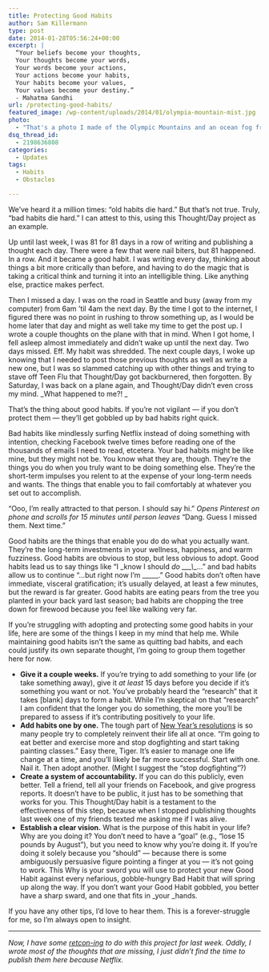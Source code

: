 ```yaml
---
title: Protecting Good Habits
author: Sam Killermann
type: post
date: 2014-01-28T05:56:24+00:00
excerpt: |
  “Your beliefs become your thoughts, 
  Your thoughts become your words, 
  Your words become your actions, 
  Your actions become your habits, 
  Your habits become your values, 
  Your values become your destiny.”
  - Mahatma Gandhi
url: /protecting-good-habits/
featured_image: /wp-content/uploads/2014/01/olympia-mountain-mist.jpg
photo:
  - "That's a photo I made of the Olympic Mountains and an ocean fog from the plane on the way to Seattle. So beautiful. I want to live right where I was when I took that photo."
dsq_thread_id:
  - 2198636808
categories:
  - Updates
tags:
  - Habits
  - Obstacles

---
```

We&#8217;ve heard it a million times: &#8220;old habits die hard.&#8221; But that&#8217;s not true. Truly, &#8220;bad habits die hard.&#8221; I can attest to this, using this Thought/Day project as an example.

Up until last week, I was 81 for 81 days in a row of writing and publishing a thought each day. There were a few that were nail biters, but 81 happened. In a row. And it became a good habit. I was writing every day, thinking about things a bit more critically than before, and having to do the magic that is taking a critical think and turning it into an intelligible thing. Like anything else, practice makes perfect.

Then I missed a day. I was on the road in Seattle and busy (away from my computer) from 6am &#8217;til 4am the next day. By the time I got to the internet, I figured there was no point in rushing to throw something up, as I would be home later that day and might as well take my time to get the post up. I wrote a couple thoughts on the plane with that in mind. When I got home, I fell asleep almost immediately and didn&#8217;t wake up until the next day. Two days missed. Eff. My habit was shredded. The next couple days, I woke up knowing that I needed to post those previous thoughts as well as write a new one, but I was so slammed catching up with other things and trying to stave off Teen Flu that Thought/Day got backburnered, then forgotten. By Saturday, I was back on a plane again, and Thought/Day didn&#8217;t even cross my mind. _What happened to me?! _

That&#8217;s the thing about good habits. If you&#8217;re not vigilant &#8212; if you don&#8217;t protect them &#8212; they&#8217;ll get gobbled up by bad habits right quick.

Bad habits like mindlessly surfing Netflix instead of doing something with intention, checking Facebook twelve times before reading one of the thousands of emails I need to read, etcetera. Your bad habits might be like mine, but they might not be. You know what they are, though. They&#8217;re the things you do when you truly want to be doing something else. They&#8217;re the short-term impulses you relent to at the expense of your long-term needs and wants. The things that enable you to fail comfortably at whatever you set out to accomplish.

&#8220;Ooo, I&#8217;m really attracted to that person. I should say hi.&#8221; *_Opens Pinterest on phone and scrolls for 15 minutes until person leaves_* &#8220;Dang. Guess I missed them. Next time.&#8221;

Good habits are the things that enable you do do what you actually want. They&#8217;re the long-term investments in your wellness, happiness, and warm fuzziness. Good habits are obvious to stop, but less obvious to adopt. Good habits lead us to say things like &#8220;I _know I should _do __\_\\_\_&#8230;&#8221; and bad habits allow us to continue &#8220;&#8230;but right now I&#8217;m \_\_\___.&#8221; Good habits don&#8217;t often have immediate, visceral gratification; it&#8217;s usually delayed, at least a few minutes, but the reward is far greater. Good habits are eating pears from the tree you planted in your back yard last season; bad habits are chopping the tree down for firewood because you feel like walking very far.

If you&#8217;re struggling with adopting and protecting some good habits in your life, here are some of the things I keep in my mind that help me. While maintaining good habits isn&#8217;t the same as quitting bad habits, and each could justify its own separate thought, I&#8217;m going to group them together here for now.

  * **Give it a couple weeks.** If you&#8217;re trying to add something to your life (or take something away), give it _at least_ 15 days before you decide if it&#8217;s something you want or not. You&#8217;ve probably heard the &#8220;research&#8221; that it takes [blank] days to form a habit. While I&#8217;m skeptical on that &#8220;research&#8221; I am confident that the longer you do something, the more you&#8217;ll be prepared to assess if it&#8217;s contributing positively to your life.
  * **Add habits one by one.** The tough part of [New Year&#8217;s resolutions][1] is so many people try to completely reinvent their life all at once. &#8220;I&#8217;m going to eat better and exercise more and stop dogfighting and start taking painting classes.&#8221; Easy there, Tiger. It&#8217;s easier to manage one life change at a time, and you&#8217;ll likely be far more successful. Start with one. Nail it. Then adopt another. (Might I suggest the &#8220;stop dogfighting&#8221;?)
  * **Create a system of accountability.** If you can do this publicly, even better. Tell a friend, tell all your friends on Facebook, and give progress reports. It doesn&#8217;t have to be public, it just has to be something that works for you. This Thought/Day habit is a testament to the effectiveness of this step, because when I stopped publishing thoughts last week one of my friends texted me asking me if I was alive.
  * **Establish a clear vision.** What is the purpose of this habit in your life? Why are you doing it? You don&#8217;t need to have a &#8220;goal&#8221; (e.g., &#8220;lose 15 pounds by August&#8221;), but you need to know why you&#8217;re doing it. If you&#8217;re doing it solely because you &#8220;should&#8221; &#8212; because there is some ambiguously persuasive figure pointing a finger at you &#8212; it&#8217;s not going to work. This Why is your sword you will use to protect your new Good Habit against every nefarious, gobble-hungry Bad Habit that will spring up along the way. If you don&#8217;t want your Good Habit gobbled, you better have a sharp sward, and one that fits in _your _hands.

If you have any other tips, I&#8217;d love to hear them. This is a forever-struggle for me, so I&#8217;m always open to insight.

***

<p style="text-align: left;">
  <em>Now, I have some <a href="http://en.wikipedia.org/wiki/Retroactive_continuity" target="_blank">retcon-ing</a> to do with this project for last week. Oddly, I wrote most of the thoughts that are missing, I just didn&#8217;t find the time to publish them here because Netflix.</em>
</p>

 [1]: //new-years-resolutions-happy-world/ "If Everyone Made these 12 New Year’s Resolutions, the World Would Be Happier"